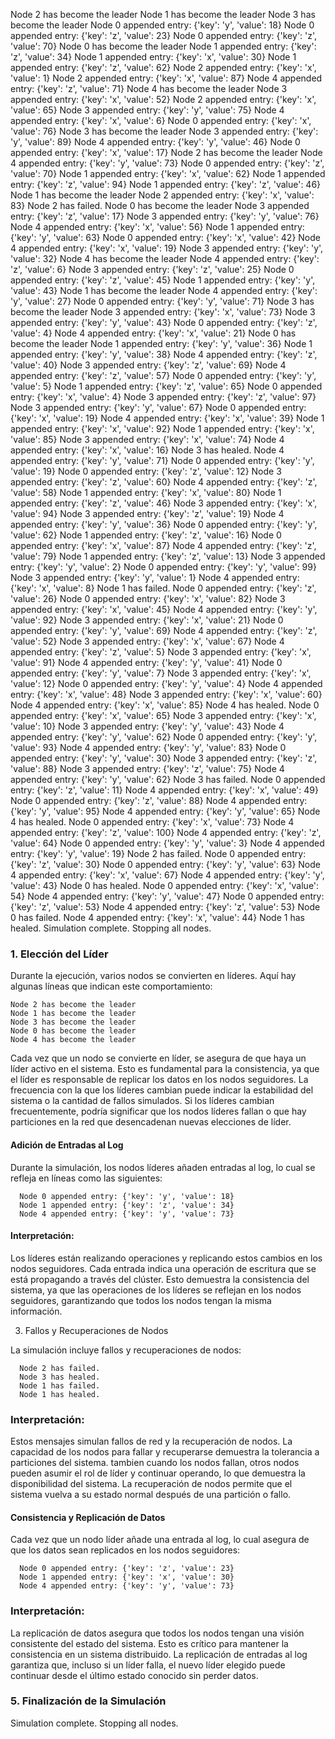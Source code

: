   Node 2 has become the leader
  Node 1 has become the leader
  Node 3 has become the leader
  Node 0 appended entry: {'key': 'y', 'value': 18}
  Node 0 appended entry: {'key': 'z', 'value': 23}
  Node 0 appended entry: {'key': 'z', 'value': 70}
  Node 0 has become the leader
  Node 1 appended entry: {'key': 'z', 'value': 34}
  Node 1 appended entry: {'key': 'x', 'value': 30}
  Node 1 appended entry: {'key': 'z', 'value': 62}
  Node 2 appended entry: {'key': 'x', 'value': 1}
  Node 2 appended entry: {'key': 'x', 'value': 87}
  Node 4 appended entry: {'key': 'z', 'value': 71}
  Node 4 has become the leader
  Node 3 appended entry: {'key': 'x', 'value': 52}
  Node 2 appended entry: {'key': 'x', 'value': 65}
  Node 3 appended entry: {'key': 'y', 'value': 75}
  Node 4 appended entry: {'key': 'x', 'value': 6}
  Node 0 appended entry: {'key': 'x', 'value': 76}
  Node 3 has become the leader
  Node 3 appended entry: {'key': 'y', 'value': 89}
  Node 4 appended entry: {'key': 'y', 'value': 46}
  Node 0 appended entry: {'key': 'x', 'value': 17}
  Node 2 has become the leader
  Node 4 appended entry: {'key': 'y', 'value': 73}
  Node 0 appended entry: {'key': 'z', 'value': 70}
  Node 1 appended entry: {'key': 'x', 'value': 62}
  Node 1 appended entry: {'key': 'z', 'value': 94}
  Node 1 appended entry: {'key': 'z', 'value': 46}
  Node 1 has become the leader
  Node 2 appended entry: {'key': 'x', 'value': 83}
  Node 2 has failed.
  Node 0 has become the leader
  Node 3 appended entry: {'key': 'z', 'value': 17}
  Node 3 appended entry: {'key': 'y', 'value': 76}
  Node 4 appended entry: {'key': 'x', 'value': 56}
  Node 1 appended entry: {'key': 'y', 'value': 63}
  Node 0 appended entry: {'key': 'x', 'value': 42}
  Node 4 appended entry: {'key': 'x', 'value': 19}
  Node 3 appended entry: {'key': 'y', 'value': 32}
  Node 4 has become the leader
  Node 4 appended entry: {'key': 'z', 'value': 6}
  Node 3 appended entry: {'key': 'z', 'value': 25}
  Node 0 appended entry: {'key': 'z', 'value': 45}
  Node 1 appended entry: {'key': 'y', 'value': 43}
  Node 1 has become the leader
  Node 4 appended entry: {'key': 'y', 'value': 27}
  Node 0 appended entry: {'key': 'y', 'value': 71}
  Node 3 has become the leader
  Node 3 appended entry: {'key': 'x', 'value': 73}
  Node 3 appended entry: {'key': 'y', 'value': 43}
  Node 0 appended entry: {'key': 'z', 'value': 4}
  Node 4 appended entry: {'key': 'x', 'value': 21}
  Node 0 has become the leader
  Node 1 appended entry: {'key': 'y', 'value': 36}
  Node 1 appended entry: {'key': 'y', 'value': 38}
  Node 4 appended entry: {'key': 'z', 'value': 40}
  Node 3 appended entry: {'key': 'z', 'value': 69}
  Node 4 appended entry: {'key': 'z', 'value': 57}
  Node 0 appended entry: {'key': 'y', 'value': 5}
  Node 1 appended entry: {'key': 'z', 'value': 65}
  Node 0 appended entry: {'key': 'x', 'value': 4}
  Node 3 appended entry: {'key': 'z', 'value': 97}
  Node 3 appended entry: {'key': 'y', 'value': 67}
  Node 0 appended entry: {'key': 'x', 'value': 19}
  Node 4 appended entry: {'key': 'x', 'value': 39}
  Node 1 appended entry: {'key': 'x', 'value': 92}
  Node 1 appended entry: {'key': 'x', 'value': 85}
  Node 3 appended entry: {'key': 'x', 'value': 74}
  Node 4 appended entry: {'key': 'x', 'value': 16}
  Node 3 has healed.
  Node 4 appended entry: {'key': 'y', 'value': 71}
  Node 0 appended entry: {'key': 'y', 'value': 19}
  Node 0 appended entry: {'key': 'z', 'value': 12}
  Node 3 appended entry: {'key': 'z', 'value': 60}
  Node 4 appended entry: {'key': 'z', 'value': 58}
  Node 1 appended entry: {'key': 'x', 'value': 80}
  Node 1 appended entry: {'key': 'z', 'value': 46}
  Node 3 appended entry: {'key': 'x', 'value': 94}
  Node 3 appended entry: {'key': 'z', 'value': 19}
  Node 4 appended entry: {'key': 'y', 'value': 36}
  Node 0 appended entry: {'key': 'y', 'value': 62}
  Node 1 appended entry: {'key': 'z', 'value': 16}
  Node 0 appended entry: {'key': 'x', 'value': 87}
  Node 4 appended entry: {'key': 'z', 'value': 79}
  Node 1 appended entry: {'key': 'z', 'value': 13}
  Node 3 appended entry: {'key': 'y', 'value': 2}
  Node 0 appended entry: {'key': 'y', 'value': 99}
  Node 3 appended entry: {'key': 'y', 'value': 1}
  Node 4 appended entry: {'key': 'x', 'value': 8}
  Node 1 has failed.
  Node 0 appended entry: {'key': 'z', 'value': 26}
  Node 0 appended entry: {'key': 'x', 'value': 82}
  Node 3 appended entry: {'key': 'x', 'value': 45}
  Node 4 appended entry: {'key': 'y', 'value': 92}
  Node 3 appended entry: {'key': 'x', 'value': 21}
  Node 0 appended entry: {'key': 'y', 'value': 69}
  Node 4 appended entry: {'key': 'z', 'value': 52}
  Node 3 appended entry: {'key': 'x', 'value': 67}
  Node 4 appended entry: {'key': 'z', 'value': 5}
  Node 3 appended entry: {'key': 'x', 'value': 91}
  Node 4 appended entry: {'key': 'y', 'value': 41}
  Node 0 appended entry: {'key': 'y', 'value': 7}
  Node 3 appended entry: {'key': 'x', 'value': 12}
  Node 0 appended entry: {'key': 'y', 'value': 4}
  Node 4 appended entry: {'key': 'x', 'value': 48}
  Node 3 appended entry: {'key': 'x', 'value': 60}
  Node 4 appended entry: {'key': 'x', 'value': 85}
  Node 4 has healed.
  Node 0 appended entry: {'key': 'x', 'value': 65}
  Node 3 appended entry: {'key': 'x', 'value': 10}
  Node 3 appended entry: {'key': 'y', 'value': 43}
  Node 4 appended entry: {'key': 'y', 'value': 62}
  Node 0 appended entry: {'key': 'y', 'value': 93}
  Node 4 appended entry: {'key': 'y', 'value': 83}
  Node 0 appended entry: {'key': 'y', 'value': 30}
  Node 3 appended entry: {'key': 'z', 'value': 88}
  Node 3 appended entry: {'key': 'z', 'value': 75}
  Node 4 appended entry: {'key': 'y', 'value': 62}
  Node 3 has failed.
  Node 0 appended entry: {'key': 'z', 'value': 11}
  Node 4 appended entry: {'key': 'x', 'value': 49}
  Node 0 appended entry: {'key': 'z', 'value': 88}
  Node 4 appended entry: {'key': 'y', 'value': 95}
  Node 4 appended entry: {'key': 'y', 'value': 65}
  Node 4 has healed.
  Node 0 appended entry: {'key': 'x', 'value': 73}
  Node 4 appended entry: {'key': 'z', 'value': 100}
  Node 4 appended entry: {'key': 'z', 'value': 64}
  Node 0 appended entry: {'key': 'y', 'value': 3}
  Node 4 appended entry: {'key': 'y', 'value': 19}
  Node 2 has failed.
  Node 0 appended entry: {'key': 'z', 'value': 30}
  Node 0 appended entry: {'key': 'y', 'value': 63}
  Node 4 appended entry: {'key': 'x', 'value': 67}
  Node 4 appended entry: {'key': 'y', 'value': 43}
  Node 0 has healed.
  Node 0 appended entry: {'key': 'x', 'value': 54}
  Node 4 appended entry: {'key': 'y', 'value': 47}
  Node 0 appended entry: {'key': 'z', 'value': 53}
  Node 4 appended entry: {'key': 'z', 'value': 53}
  Node 0 has failed.
  Node 4 appended entry: {'key': 'x', 'value': 44}
  Node 1 has healed.
  Simulation complete. Stopping all nodes.

### 1. Elección del Líder

Durante la ejecución, varios nodos se convierten en líderes. Aquí hay algunas líneas que indican este comportamiento:
  
    Node 2 has become the leader
    Node 1 has become the leader
    Node 3 has become the leader
    Node 0 has become the leader
    Node 4 has become the leader

  
Cada vez que un nodo se convierte en líder, se asegura de que haya un líder activo en el sistema. Esto es fundamental para la consistencia, ya que el líder es responsable de replicar los datos en los nodos seguidores.
La frecuencia con la que los líderes cambian puede indicar la estabilidad del sistema o la cantidad de fallos simulados. Si los líderes cambian frecuentemente, podría significar que los nodos líderes fallan o que hay particiones en la red que desencadenan nuevas elecciones de líder.

 #### Adición de Entradas al Log

Durante la simulación, los nodos líderes añaden entradas al log, lo cual se refleja en líneas como las siguientes:
  
      Node 0 appended entry: {'key': 'y', 'value': 18}
      Node 1 appended entry: {'key': 'z', 'value': 34}
      Node 4 appended entry: {'key': 'y', 'value': 73}
  
#### Interpretación:
Los líderes están realizando operaciones y replicando estos cambios en los nodos seguidores. Cada entrada indica una operación de escritura que se está propagando a través del clúster.
Esto demuestra la consistencia del sistema, ya que las operaciones de los líderes se reflejan en los nodos seguidores, garantizando que todos los nodos tengan la misma información.

3. Fallos y Recuperaciones de Nodos

La simulación incluye fallos y recuperaciones de nodos:
  
      Node 2 has failed.
      Node 3 has healed.
      Node 1 has failed.
      Node 1 has healed.

### Interpretación:
Estos mensajes simulan fallos de red y la recuperación de nodos. La capacidad de los nodos para fallar y recuperarse demuestra la tolerancia a particiones del sistema.
tambien cuando los nodos fallan, otros nodos pueden asumir el rol de líder y continuar operando, lo que demuestra la disponibilidad del sistema. La recuperación de nodos permite que el sistema vuelva a su estado normal después de una partición o fallo.

#### Consistencia y Replicación de Datos

Cada vez que un nodo líder añade una entrada al log, lo cual asegura de que los datos sean replicados en los nodos seguidores:
    
      Node 0 appended entry: {'key': 'z', 'value': 23}
      Node 1 appended entry: {'key': 'x', 'value': 30}
      Node 4 appended entry: {'key': 'y', 'value': 73}

### Interpretación:
La replicación de datos asegura que todos los nodos tengan una visión consistente del estado del sistema. Esto es crítico para mantener la consistencia en un sistema distribuido.
La replicación de entradas al log garantiza que, incluso si un líder falla, el nuevo líder elegido puede continuar desde el último estado conocido sin perder datos.

### 5. Finalización de la Simulación
Simulation complete. Stopping all nodes.
